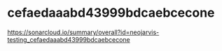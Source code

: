# cefaedaaabd43999bdcaebcecone
https://sonarcloud.io/summary/overall?id=neojarvis-testing_cefaedaaabd43999bdcaebcecone
